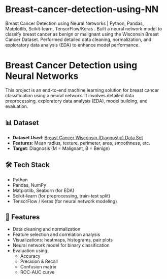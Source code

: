 # Breast-cancer-detection-using-NN
Breast Cancer Detection using Neural Networks | Python, Pandas, Matplotlib, Scikit-learn, TensorFlow/Keras  . Built a neural network model to classify breast cancer as benign or malignant using the Wisconsin Breast Cancer Dataset.  Performed detailed data cleaning, normalization, and exploratory data analysis (EDA) to enhance model performance.
# Breast Cancer Detection using Neural Networks

This project is an end-to-end machine learning solution for breast cancer classification using a neural network. It involves detailed data preprocessing, exploratory data analysis (EDA), model building, and evaluation.

## 📊 Dataset

- **Dataset Used**: [Breast Cancer Wisconsin (Diagnostic) Data Set](https://www.kaggle.com/datasets/uciml/breast-cancer-wisconsin-data)
- **Features**: Mean radius, texture, perimeter, area, smoothness, etc.
- **Target**: Diagnosis (M = Malignant, B = Benign)

## 🛠 Tech Stack

- Python
- Pandas, NumPy
- Matplotlib, Seaborn (for EDA)
- Scikit-learn (for preprocessing, train-test split)
- TensorFlow / Keras (for neural network modeling)

## 📌 Features

- Data cleaning and normalization
- Feature selection and correlation analysis
- Visualizations: heatmaps, histograms, pair plots
- Neural network model for binary classification
- Evaluation using:
  - Accuracy
  - Precision & Recall
  - Confusion matrix
  - ROC-AUC curve


